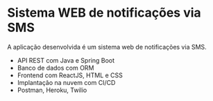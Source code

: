 # Sistema WEB de notificações via SMS

A aplicação desenvolvida é um sistema web de notificações via SMS.

- API REST com Java e Spring Boot
- Banco de dados com ORM
- Frontend com ReactJS, HTML e CSS
- Implantação na nuvem com CI/CD
- Postman, Heroku, Twilio
